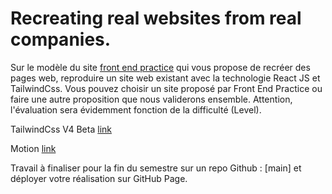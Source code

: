 # Recreating real websites from real companies.

Sur le modèle du site [front end practice](https://www.frontendpractice.com/) qui vous propose de recréer des pages web, reproduire un site web existant avec la technologie React JS et TailwindCss. Vous pouvez choisir un site proposé par Front End Practice ou faire une autre proposition que nous validerons ensemble. Attention, l'évaluation sera évidemment fonction de la difficulté (Level).

TailwindCss V4 Beta [link](https://tailwindcss.com/docs/v4-beta)

Motion [link](https://motion.dev)

Travail à finaliser pour la fin du semestre sur un repo Github : [main] et déployer votre réalisation sur GitHub Page.

